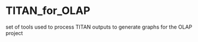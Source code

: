 # TITAN_for_OLAP
set of tools used to process TITAN outputs to generate graphs for the OLAP project
